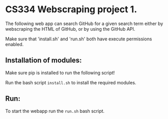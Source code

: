 # CS334 Webscraping project 1.

The following web app can search GitHub for a given search term either by
webscraping the HTML of GitHub, or by using the GitHub API.

Make sure that 'install.sh' and 'run.sh' both have execute
permissions enabled.

## Installation of modules:
Make sure pip is installed to run the following script!

Run the bash script `install.sh` to install the required modules.

## Run:
To start the webapp run the `run.sh` bash script.
